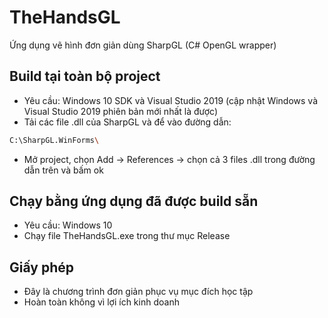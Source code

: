 ﻿# TheHandsGL
Ứng dụng vẽ hình đơn giản dùng SharpGL (C# OpenGL wrapper)

## Build tại toàn bộ project
  - Yêu cầu: Windows 10 SDK và Visual Studio 2019 (cập nhật Windows và Visual Studio 2019 phiên bản mới nhất là được)
  - Tải các file .dll của SharpGL và để vào đường dẫn:
  ```bash
  C:\SharpGL.WinForms\
  ```
  - Mở project, chọn Add -> References -> chọn cả 3 files .dll trong đường dẫn trên và bấm ok
  
## Chạy bằng ứng dụng đã được build sẵn
  - Yêu cầu: Windows 10
  - Chạy file TheHandsGL.exe trong thư mục Release

## Giấy phép
  - Đây là chương trình đơn giản phục vụ mục đích học tập
  - Hoàn toàn không vì lợi ích kinh doanh
